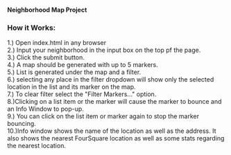 #### Neighborhood Map Project

### How it Works:<br>
1.) Open index.html in any browser<br>
2.) Input your neighborhood in the input box on the top pf the page.<br>
3.) Click the submit button.<br>
4.) A map should be generated with up to 5 markers.<br>
5.) List is generated under the map and a filter.<br>
6.) selecting any place in the filter dropdown will show only the selected location in the list and its marker on the map.<br>
7.) To clear filter select the "Filter Markers..." option.<br>
8.)Clicking on a list item or the marker will cause the marker to bounce and an Info Window to pop-up.<br>
9.) You can click on the list item or marker again to stop the marker bouncing.<br>
10.)Info window shows the name of the location as well as the address. It also shows the nearest FourSquare location as well as some stats regarding the nearest location.
